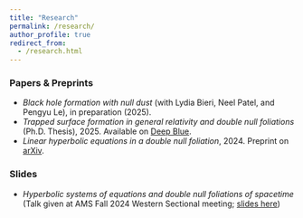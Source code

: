 ```yaml
---
title: "Research"
permalink: /research/
author_profile: true
redirect_from:
  - /research.html
---
```


### Papers & Preprints

* *Black hole formation with null dust* (with Lydia Bieri, Neel Patel, and Pengyu Le), in preparation (2025). 
* *Trapped surface formation in general relativity and double null foliations* (Ph.D. Thesis), 2025. Available on [Deep Blue](https://dx.doi.org/10.7302/25740).
* *Linear hyperbolic equations in a double null foliation*, 2024. Preprint on [arXiv](https://arxiv.org/abs/2412.01915).

### Slides

* *Hyperbolic systems of equations and double null foliations of spacetime* (Talk given at AMS Fall 2024 Western Sectional meeting; [slides here](https://clstith.github.io/files/talk_slides_AMS_sectional_2024.pdf))